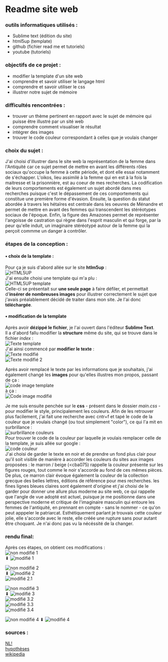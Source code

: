 # Readme site web
### outils informatiques utilisés : 
   - Sublime text (édition du site)
   - html5up (template)
   - github (fichier read me et tutoriels)
   - youtube (tutoriels)

### objectifs de ce projet :
   - modifier la template d'un site web  
   - comprendre et savoir utiliser le langage html  
   - comprendre et savoir utiliser le css
   - illustrer notre sujet de mémoire

### difficultés rencontrées :
   - trouver un thème pertinent en rapport avec le sujet de mémoire qui puisse être illustré par un sité web
   - comprendre comment visualiser le résultat
   - intégrer des images
   - trouver le code couleur correspondant à celles que je voulais changer

### choix du sujet :
J'ai choisi d'illustrer dans le site web la représentation de la femme dans l'Antiquité car ce sujet permet de mettre en avant les différents rôles sociaux qu'occupe la femme à cette période, et dont elle essai notamment de s'échapper. L'oikos, lieu assimilé à la femme qui en est à la fois la maitresse et la prisonnière, est au coeur de mes recherches. La codification de leurs comportements est également un sujet abordé dans mes recherches puisque c'est le dépassement de ces comportements qui constitue une première forme d'évasion. Ensuite, la question du statut abordée à travers les hétaïres est centrale dans les oeuvres de Ménandre et permet de mettre en avant des femmes qui transcendent les stéréotypes sociaux de l'époque. Enfin, la figure des Amazones permet de représenter l'angoisse de castration qui règne dans l'esprit masculin et qui forge, par la peur qu'elle induit, un imaginaire stéréotypé autour de la femme qui la perçoit commme un danger à contrôler. 

### étapes de la conception :

#### • choix de la template :
Pour ça je suis d'abord allée sur le site **htlm5up** :  
![HTML5UP](https://github.com/user-attachments/assets/83820875-b38d-4a0a-a510-e33b5315c696)  
J'ai ensuite choisi une template qui m'a plu :   
![HTML5UP template](https://github.com/user-attachments/assets/319847e3-5e97-4c98-bb72-db71dbc9f040)  
Celle-ci se présentait sur **une seule page** à faire défiler, et permettait d'**insérer de nombreuses images** pour illustrer correctement le sujet que j'avais préalablement décidé de traiter dans mon site. Je l'ai donc **téléchargée**.  

#### • modification de la template
Après avoir **dézippé le fichier**, je l'ai ouvert dans l'éditeur **Sublime Text**.  
Il a d'abord fallu modifier la **structure** même du site, qui se trouve dans le fichier *index* :  
![Texte template](https://github.com/user-attachments/assets/93f31650-f92b-44fd-933d-8e7ec6db5134)  
J'ai ainsi commencé par **modifier le texte** :  
![Texte modifié](https://github.com/user-attachments/assets/db794435-0b82-4a42-a2d6-733af89cfa2b)  
![Texte modifié 2](https://github.com/user-attachments/assets/74f51003-92b1-4c74-870c-ce27b05deceb)  

 
Après avoir remplacé le texte par les informations que je souhaitais, j'ai également changé les **images** pour qu'elles illustres mon propos, passant de ça :  
![code image template](https://github.com/user-attachments/assets/ec994d31-37c0-40c4-8f14-b9f98bbbba71)  
à ça :  
![Code image modifié](https://github.com/user-attachments/assets/70f40c35-f528-47b3-9852-8fbd9228ff89)  


Je me suis ensuite penchée sur le **css** - présent dans le dossier *main.css* - pour modifier le style, principalement les couleurs. Afin de les retrouver plus facilement, j'ai fait une recherche avec cntr+f et tapé le code de la couleur que je voulais changé (ou tout simplement "color"), ce qui l'a mit en surbrillance :  
![surbrillance couleurs](https://github.com/user-attachments/assets/ede749bd-3492-487e-a244-c21d083b6602)  
Pour trouver le code de la couleur par laquelle je voulais remplacer celle de la template, je suis allée sur google :  
![code couleur](https://github.com/user-attachments/assets/4494b65c-2715-4bd0-b0b5-084e5b453770)  
J'ai choisi de garder le texte en noir et de prendre un fond plus clair pour qu'il soit visible de manière à accorder les couleurs du sites aux images proposées : le marron / beige (<cba075) rappelle la couleur présente sur les figures rouges, tout comme le noir s'accorde au fond de ces mêmes pièces. De plus, ce marron clair évoque également la couleur de la collection grecque des belles lettres, éditions de référence pour mes recherches. les fines lignes bleues claires sont également d'origine et j'ai choisi de le garder pour donner une allure plus moderne au site web, ce qui rappelle que l'angle de vue adopté est actuel, puisque je me positionne dans une perspective moderne et critique de l'imaginaire masculin qui entoure les femmes de l'antiquité, en prennant en compte - sans le nommer - ce qu'on peut apppeler le patriarcat. Esthétiquement parlant je trouvais cette couleur jolie, elle s'accorde avec le reste, elle créée une rupture sans pour autant être choquant. Je n'ai donc pas vu la nécéssité de la changer. 

### rendu final:  
Après ces étapes, on obtient ces modifications :  
![non modifié 1](https://github.com/user-attachments/assets/2613ea88-c6c3-45bc-8fb0-0d5f74e28e59)  
⬇
![modifié 1](https://github.com/user-attachments/assets/fd3ff647-2ccd-4ec6-868a-6712a06ddb9b)  

![non modifié 2](https://github.com/user-attachments/assets/2a9f38d7-5582-48ea-bfa6-39a384551f1e)  
⬇
![modifié 2](https://github.com/user-attachments/assets/67abe987-dd5c-4204-844f-b81fa865304e)  
![modifié 2.1](https://github.com/user-attachments/assets/c510ee54-c522-46ec-a149-89a4e42bff2d)  

![non modifié 3](https://github.com/user-attachments/assets/4a6be343-ad2a-4ecd-9eca-b63b46005b06)  
⬇
![modifié 3](https://github.com/user-attachments/assets/eeea9c8d-8220-43dd-8ac9-e2850e1c4d23)  
![modifié 3.2](https://github.com/user-attachments/assets/904cca4d-6b87-48c8-8b65-2e81e4d1f6ca)  
![modifié 3.3](https://github.com/user-attachments/assets/1040eed6-1bf7-4024-b85d-315fac14d185)  
![modifié 3.4](https://github.com/user-attachments/assets/b432b275-86d9-478c-a34d-b62fe564f417)

![non modifié 4](https://github.com/user-attachments/assets/62aabc86-73ff-4582-abb5-17c0480d3173)
⬇
![modifié 4](https://github.com/user-attachments/assets/bfa0b7e4-5229-45fc-b45b-8a993d6ab474)

 

### sources :
[NL!](https://nathalielatil.com/femme-art-antiquite/)  
[hypothèses](https://paragone.hypotheses.org/7405)  
[wikipedia](https://fr.wikipedia.org/wiki/Place_des_femmes_en_Gr%C3%A8ce_antique)

